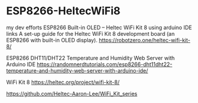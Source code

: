 # ESP8266-HeltecWiFi8
my dev efforts ESP8266 Built-in OLED – Heltec WiFi Kit 8 using arduino IDE
links
 A  set-up guide for the Heltec WiFi Kit 8 development board (an ESP8266 with built-in OLED display).
 https://robotzero.one/heltec-wifi-kit-8/
 
 ESP8266 DHT11/DHT22 Temperature and Humidity Web Server with Arduino IDE
 https://randomnerdtutorials.com/esp8266-dht11dht22-temperature-and-humidity-web-server-with-arduino-ide/
 
 WiFi Kit 8
 https://heltec.org/project/wifi-kit-8/
 
 https://github.com/Heltec-Aaron-Lee/WiFi_Kit_series
 
 
